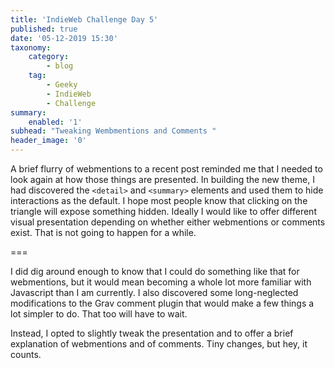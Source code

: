 ```yaml
---
title: 'IndieWeb Challenge Day 5'
published: true
date: '05-12-2019 15:30'
taxonomy:
    category:
        - blog
    tag:
        - Geeky
        - IndieWeb
        - Challenge
summary:
    enabled: '1'
subhead: "Tweaking Wembmentions and Comments "
header_image: '0'
--- 
```


A brief flurry of webmentions to a recent post reminded me that I needed to look again at how those things are presented. In building the new theme, I had discovered the `<detail>` and `<summary>` elements and used them to hide interactions as the default. I hope most people know that clicking on the triangle will expose something hidden. Ideally I would like to offer different visual presentation depending on whether either webmentions or comments exist. That is not going to happen for a while.

===

I did dig around enough to know that I could do something like that for webmentions, but it would mean becoming a whole lot more familiar with Javascript than I am currently. I also discovered some long-neglected modifications to the Grav comment plugin that would make a few things a lot simpler to do. That too will have to wait.

Instead, I opted to slightly tweak the presentation and to offer a brief explanation of webmentions and of comments. Tiny changes, but hey, it counts.
